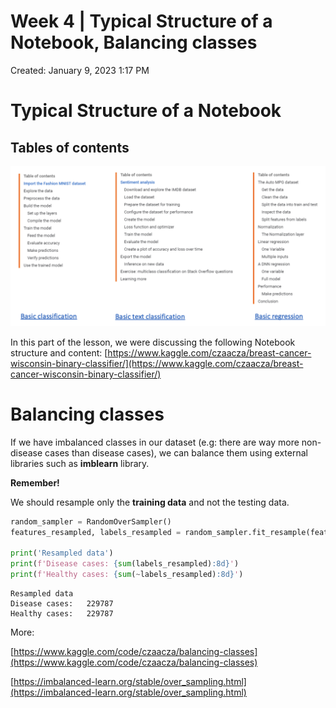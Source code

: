 # Week 4 | Typical Structure of a Notebook, Balancing classes

Created: January 9, 2023 1:17 PM

# Typical Structure of a Notebook

## Tables of contents

![Untitled](Week%204%20Typical%20Structure%20of%20a%20Notebook,%20Balancing%20%20a8f0c9aeaf6a4118a46c8427bdeb2d39/Untitled.png)

In this part of the lesson, we were discussing the following Notebook structure and content: [https://www.kaggle.com/czaacza/breast-cancer-wisconsin-binary-classifier/](https://www.kaggle.com/czaacza/breast-cancer-wisconsin-binary-classifier/)

# Balancing classes

If we have imbalanced classes in our dataset (e.g: there are way more non-disease cases than disease cases), we can balance them using external libraries such as ****************imblearn**************** library.

******************Remember!******************

We should resample only the ******************training data****************** and not the testing data.

```python
random_sampler = RandomOverSampler()
features_resampled, labels_resampled = random_sampler.fit_resample(features, labels)

print('Resampled data')
print(f'Disease cases: {sum(labels_resampled):8d}')
print(f'Healthy cases: {sum(~labels_resampled):8d}')
```

```
Resampled data
Disease cases:   229787
Healthy cases:   229787
```

More: 

[https://www.kaggle.com/code/czaacza/balancing-classes](https://www.kaggle.com/code/czaacza/balancing-classes)

[https://imbalanced-learn.org/stable/over_sampling.html](https://imbalanced-learn.org/stable/over_sampling.html)